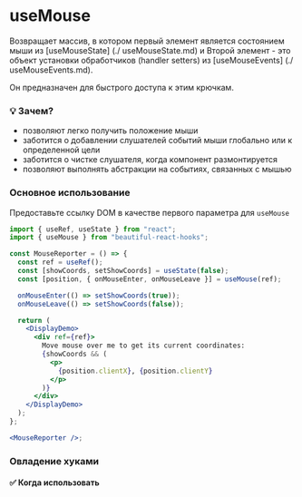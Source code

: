 # useMouse

Возвращает массив, в котором первый элемент является состоянием мыши из [useMouseState] (./ useMouseState.md) и
Второй элемент - это объект установки обработчиков (handler setters) из [useMouseEvents] (./ useMouseEvents.md).

Он предназначен для быстрого доступа к этим крючкам.

### 💡 Зачем?

- позволяют легко получить положение мыши
- заботится о добавлении слушателей событий мыши глобально или к определенной цели
- заботится о чистке слушателя, когда компонент размонтируется
- позволяют выполнять абстракции на событиях, связанных с мышью

### Основное использование

Предоставьте ссылку DOM в качестве первого параметра для `useMouse`

```jsx harmony
import { useRef, useState } from "react";
import { useMouse } from "beautiful-react-hooks";

const MouseReporter = () => {
  const ref = useRef();
  const [showCoords, setShowCoords] = useState(false);
  const [position, { onMouseEnter, onMouseLeave }] = useMouse(ref);

  onMouseEnter(() => setShowCoords(true));
  onMouseLeave(() => setShowCoords(false));

  return (
    <DisplayDemo>
      <div ref={ref}>
        Move mouse over me to get its current coordinates:
        {showCoords && (
          <p>
            {position.clientX}, {position.clientY}
          </p>
        )}
      </div>
    </DisplayDemo>
  );
};

<MouseReporter />;
```

### Овладение хуками

#### ✅ Когда использовать
